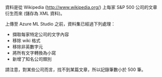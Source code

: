 ﻿資料是從 Wikipedia (<a href="http://www.wikipedia.org/">http://www.wikipedia.org/</a>) 上每家 S&P 500 公司的文章衍生而來 (儲存為 XML 資料)。<p> </p>上傳至 Azure ML Studio 之前，資料集已經過下列處理：<ul><li>擷取每家特定公司的文字內容</li><li>移除 wiki 格式</li><li>移除非英數字元</li><li>將所有文字轉換為小寫</li><li>新增了知名公司類別</li></ul><p> </p>請注意，對某些公司而言，找不到某篇文章，所以記錄筆數小於 500 筆。
<!--HONumber=42-->
